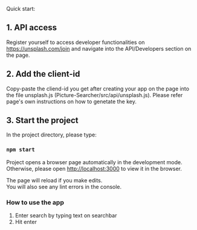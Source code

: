 Quick start:

## 1. API access

Register yourself to access developer functionalities on https://unsplash.com/join and navigate into the API/Developers section on the page.

## 2. Add the client-id

Copy-paste the cliend-id you get after creating your app on the page into the file unsplash.js (Picture-Searcher/src/api/unsplash.js). 
Please refer page's own instructions on how to genetate the key.

## 3. Start the project

In the project directory, please type:

### `npm start`

Project opens a browser page automatically in the development mode.<br>
Otherwise, please open [http://localhost:3000](http://localhost:3000) to view it in the browser.

The page will reload if you make edits.<br>
You will also see any lint errors in the console.

### How to use the app

1. Enter search by typing text on searchbar
2. Hit enter

